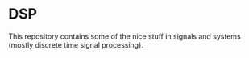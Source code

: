 # DSP
This repository contains some of the nice stuff in signals and systems (mostly discrete time signal processing).

